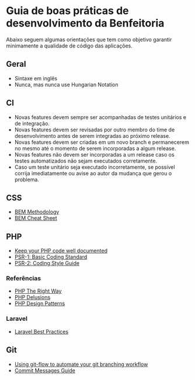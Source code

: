 # Guia de boas práticas de desenvolvimento da Benfeitoria

Abaixo seguem algumas orientações que tem como objetivo garantir minimamente a qualidade de código das aplicações.

## Geral

* Sintaxe em inglês
* Nunca, mas nunca use Hungarian Notation

## CI

* Novas features devem sempre ser acompanhadas de testes unitários e de integração.
* Novas features devem ser revisadas por outro membro do time de desenvolvimento antes de serem integradas ao próximo release.
* Novas features devem ser criadas em um novo branch e permanecerem no mesmo até o momento de serem incorporadas a algum release.
* Novas features não devem ser incorporadas a um release caso os testes automatizados não sejam executados corretamente.
* Caso um teste unitário seja executado incorretamente, se possível corrija imediatamente ou avise ao autor da mudança que gerou o problema.

## CSS

* [BEM Methodology](http://getbem.com/)
* [BEM Cheat Sheet](https://9elements.com/bem-cheat-sheet/)

## PHP

* [Keep your PHP code well documented](https://www.sitepoint.com/keeping-php-code-well-documented/)
* [PSR-1: Basic Coding Standard](https://www.php-fig.org/psr/psr-1/)
* [PSR-2: Coding Style Guide](https://www.php-fig.org/psr/psr-2/)

### Referências

* [PHP The Right Way](https://phptherightway.com/)
* [PHP Delusions](https://phpdelusions.net/)
* [PHP Design Patterns](https://refactoring.guru/design-patterns/php)

### Laravel

* [Laravel Best Practices](https://github.com/alexeymezenin/laravel-best-practices)

## Git

* [Using git-flow to automate your git branching workflow](https://jeffkreeftmeijer.com/git-flow/)
* [Commit Messages Guide](https://github.com/RomuloOliveira/commit-messages-guide)
